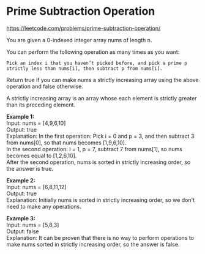 # Prime Subtraction Operation
https://leetcode.com/problems/prime-subtraction-operation/

You are given a 0-indexed integer array nums of length n.

You can perform the following operation as many times as you want:

    Pick an index i that you haven’t picked before, and pick a prime p strictly less than nums[i], then subtract p from nums[i].

Return true if you can make nums a strictly increasing array using the above operation and false otherwise.

A strictly increasing array is an array whose each element is strictly greater than its preceding element.


<b>Example 1:</b>\
Input: nums = [4,9,6,10]\
Output: true\
Explanation: In the first operation: Pick i = 0 and p = 3, and then subtract 3 from nums[0], so that nums becomes [1,9,6,10].\
In the second operation: i = 1, p = 7, subtract 7 from nums[1], so nums becomes equal to [1,2,6,10].\
After the second operation, nums is sorted in strictly increasing order, so the answer is true.

<b>Example 2:</b>\
Input: nums = [6,8,11,12]\
Output: true\
Explanation: Initially nums is sorted in strictly increasing order, so we don't need to make any operations.

<b>Example 3:</b>\
Input: nums = [5,8,3]\
Output: false\
Explanation: It can be proven that there is no way to perform operations to make nums sorted in strictly increasing order, so the answer is false.